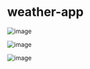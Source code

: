 # weather-app

![image](https://user-images.githubusercontent.com/74885724/236674778-56e5ff67-300a-4a5f-be88-7a3221120b5f.png)

![image](https://user-images.githubusercontent.com/74885724/236674819-371f152e-05dd-4291-8016-db9c1bae8990.png)

![image](https://user-images.githubusercontent.com/74885724/236674836-cdcb88e6-7236-4d33-b620-316acda8ea98.png)

